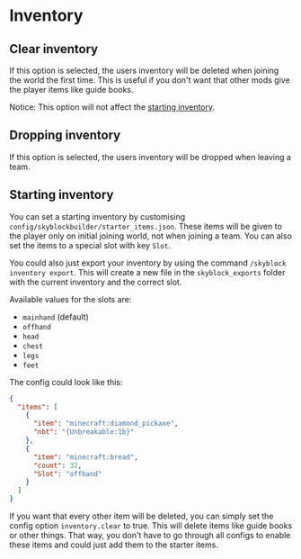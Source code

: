 # Inventory
## Clear inventory
If this option is selected, the users inventory will be deleted when joining the world the first time. This is useful
if you don't want that other mods give the player items like guide books.

Notice: This option will not affect the [starting inventory](#starting-inventory).

## Dropping inventory
If this option is selected, the users inventory will be dropped when leaving a team.

## Starting inventory
You can set a starting inventory by customising `config/skyblockbuilder/starter_items.json`. These items will be given to 
the player only on initial joining world, not when joining a team. You can also set the items to a special slot with key
`Slot`.

You could also just export your inventory by using the command `/skyblock inventory export`. This will create a new file
in the `skyblock_exports` folder with the current inventory and the correct slot.

Available values for the slots are:

- `mainhand` (default)
- `offhand`
- `head`
- `chest`
- `legs`
- `feet`

The config could look like this:
```json
{
  "items": [
    {
      "item": "minecraft:diamond_pickaxe",
      "nbt": "{Unbreakable:1b}"
    },
    {
      "item": "minecraft:bread",
      "count": 32,
      "Slot": "offhand"
    }
  ]
}
```

If you want that every other item will be deleted, you can simply set the config option `inventory.clear` to true. This 
will delete items like guide books or other things. That way, you don't have to go through all configs to enable these
items and could just add them to the starter items.